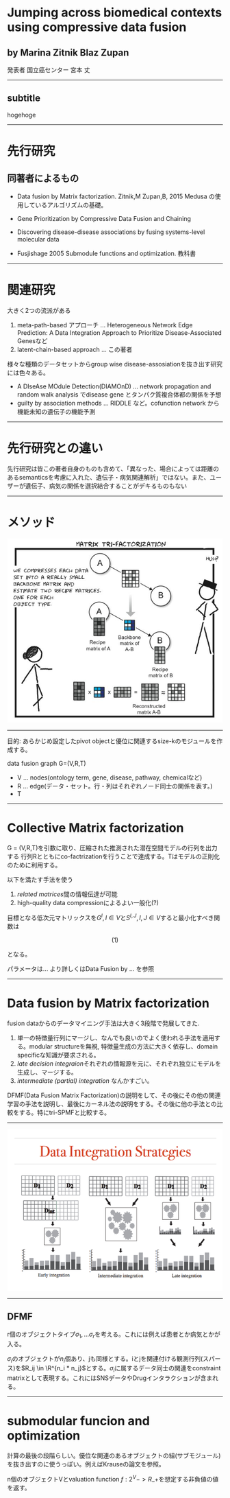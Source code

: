 # Jumping across biomedical contexts using compressive data fusion

## by Marina Zitnik Blaz Zupan

発表者 国立癌センター 宮本 丈

---

## subtitle

hogehoge


---

# 先行研究

## 同著者によるもの

* Data fusion by Matrix factorization. Zitnik,M Zupan,B, 2015
Medusa の使用しているアルゴリズムの基礎。
* Gene Prioritization by Compressive Data Fusion and Chaining
* Discovering disease-disease associations by fusing systems-level molecular data

* Fusjishage 2005 Submodule functions and optimization.
教科書

---

# 関連研究

大きく2つの流派がある

1. meta-path-based アプローチ ... Heterogeneous Network Edge Prediction: A Data Integration Approach to Prioritize Disease-Associated Genesなど
2. latent-chain-based approach ... この著者


様々な種類のデータセットからgroup wise disease-assosiationを抜き出す研究には色々ある。

* A DIseAse MOdule Detection(DIAMOnD) ... network propagation and random walk analysis でdisease gene とタンパク質複合体都の関係を予想
* guilty by association methods ... RIDDLE など。cofunction network から機能未知の遺伝子の機能予測

---

# 先行研究との違い

先行研究は皆この著者自身のものも含めて、「異なった、場合によっては距離のあるsemanticsを考慮に入れた、遺伝子・病気関連解析」ではない。また、ユーザーが遺伝子、病気の関係を選択結合することがデキるものもない

---

# メソッド

<img src="images/tri_factorization.jpg">

---
目的: あらかじめ設定したpivot objectと優位に関連するsize-kのモジュールを作成する。

data fusion graph G=(V,R,T)

* V ... nodes(ontology term, gene, disease, pathway, chemicalなど)
* R ... edge(データ・セット。行・列はそれぞれノード同士の関係を表す。)
* T

---

# Collective Matrix factorization

G = (V,R,T)を引数に取り、圧縮された推測された潜在空間モデルの行列を出力する
行列Rとともにco-factrizationを行うことで達成する。Tはモデルの正則化のために利用する。

以下を満たす手法を使う

1. *related matrices*間の情報伝達が可能
2. high-quality data compressionによるよい一般化(?)

目標となる低次元マトリックスを$G^I, I \in V$と$S^{I,J}, I,J \in V$すると最小化すべき関数は

$$
(1)
$$

となる。

パラメータは...
より詳しくはData Fusion by ... を参照


---

# Data fusion by Matrix factorization

fusion dataからのデータマイニング手法は大きく3段階で発展してきた.

1. 単一の特徴量行列にマージし、なんでも良いのでよく使われる手法を適用する。modular structureを無視, 特徴量生成の方法に大きく依存し、domain specificな知識が要求される。
2. *late decision integraion*それぞれの情報源を元に、それぞれ独立にモデルを生成し、マージする。
3. *intermediate (partial) integration* なんかすごい。

DFMF(Data Fusion Matrix Factorization)の説明をして、その後にその他の関連学習の手法を説明し、最後にカーネル法の説明をする。その後に他の手法との比較をする。特にtri-SPMFと比較する。

---

<img src="images/data_integration_strategies.png">

---

## DFMF

r個のオブジェクトタイプ$\sigma_1, ... \sigma_r$を考える。これには例えば患者とか病気とかが入る。

$\sigma_i$のオブジェクトが$n_i$個あり、jも同様とする。iとjを関連付ける観測行列(スパース)を$R_ij \in \R^{n_i * n_j}$とする。$\sigma_i$に属するデータ同士の関連をconstraint matrixとして表現する。これにはSNSデータやDrugインタラクションが含まれる。

---

# submodular funcion and optimization

計算の最後の段階らしい。優位な関連のあるオブジェクトの組(サブモジュール)を抜き出すのに使うっぽい。例えばKrauseの論文を参照。

n個のオブジェクトVとvaluation function $f: 2^V -> R\_+$を想定する非負値の値を返す。
